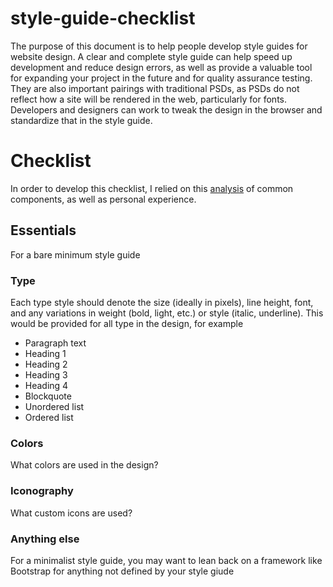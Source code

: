 # style-guide-checklist
The purpose of this document is to help people develop style guides for website design. A clear and complete style guide can help speed up development and reduce design errors, as well as provide a valuable tool for expanding your project in the future and for quality assurance testing. They are also important pairings with traditional PSDs, as PSDs do not reflect how a site will be rendered in the web, particularly for fonts. Developers and designers can work to tweak the design in the browser and standardize that in the style guide.

# Checklist
In order to develop this checklist, I relied on this [analysis](https://docs.google.com/spreadsheets/d/1tZYPnzLG0y51QinLxrV97Xflzr2MbTqwWNvaHYN04BE/edit#gid=0) of common components, as well as personal experience.

## Essentials
For a bare minimum style guide


### Type
Each type style should denote the size (ideally in pixels), line height, font, and any variations in weight (bold, light, etc.) or style (italic, underline). This would be provided for all type in the design, for example

* Paragraph text
* Heading 1
* Heading 2
* Heading 3
* Heading 4
* Blockquote
* Unordered list
* Ordered list

### Colors
What colors are used in the design?

### Iconography
What custom icons are used? 

### Anything else
For a minimalist style guide, you may want to lean back on a framework like Bootstrap for anything not defined by your style giude

